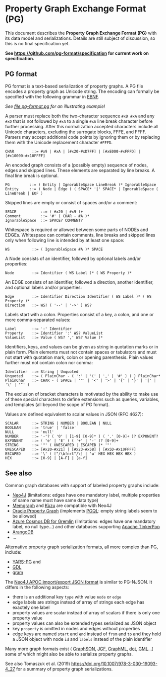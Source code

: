 # Property Graph Exchange Format (PG)

This document describes the **Property Graph Exchange Format (PG)** with its
data model and serializations. Details are still subject of discussion, so this
is no final specification yet.

**See <https://github.com/pg-format/specification> for current work on specification.**

## PG format

PG format is a text-based serialization of property graphs.
A PG file encodes a property graph as Unicode string. The encoding can formally
be specified with the following grammar in
[EBNF](https://www.w3.org/TR/xml/#sec-notation).

*See [file pg-format.pg](./pg-format.pg) for an illustrating example!*

A parser must replace both the two-character sequence `#xD #xA` and any `#xD`
that is not followed by `#xA` to a single `#xA` line break character before
further processing. After this normalization accepted characters include all
Unicode characters, excluding the surrogate blocks, FFFE, and FFFF. Parsers
may accept additional code points by ignoring them or by replacing them with the
Unicode replacement character `#FFFD`.

~~~ebnf
CHAR	    ::= #x9 | #xA | [#x20-#xD7FF] | [#xE000-#xFFFD] | [#x10000-#x10FFFF]
~~~

An encoded graph consists of a (possibly empty) sequence of nodes, edges and
skipped lines. These elements are separated by line breaks. A final line break
is optional.

~~~ebnf
PG         ::= ( Entity | IgnorableSpace LineBreak )* IgnorableSpace
Entity     ::= ( Node | Edge ) ( SPACE* '|' SPACE* | IgnorableSpace ( LineBreak | EOF )
~~~

Skipped lines are empty or consist of spaces and/or a comment:

~~~ebnf
SPACE           ::= ( #x20 | #x9 )+
Comment         ::= '#' ( CHAR - #A )*
IgnorableSpace  ::= SPACE? COMMENT?
~~~

Whitespace is required or allowed between some parts of NODEs and EDGEs.
Whitespace can contain comments, line breaks and skipped lines only when
following line is intended by at least one space:

~~~ebnf
WS          ::= ( IgnorableSpace #A )* SPACE
~~~

A Node consists of an identifier, followed by optional labels and/or properties:

~~~ebnf
Node        ::= Identifier ( WS Label )* ( WS Property )*
~~~

An EDGE consists of an identifier, followed a direction, another identifier,
and optional labels and/or properties:

~~~ebnf
Edge        ::= Identifier Direction Identifier ( WS Label )* ( WS Property )*
Direction   ::= WS? ( '--' | '->' ) WS?
~~~

Labels start with a colon. Properties consist of a key, a colon, and one or
more comma-separated values:

~~~
Label       ::= ':' Identifier
Property    ::= Identifier ':' WS? ValueList
ValueList   ::= Value ( WS? ',' WS? Value )*
~~~

Identifiers, keys, and values can be given as string in quotation marks or in
plain form. Plain elements must not contain spaces or tabulators and must not
start with quotation mark, colon or opening parenthesis. Plain values further
must not contain colon nor comma:

~~~ebnf
Identifier  ::= String | Unquoted
Unquoted    ::= ( PlainChar - ( ':' | '(' | ',' | '#' ) ) ) PlainChar*
PlainChar   ::= CHAR - ( SPACE | '"' | '<' | '>' | '{' | '}' | '|' | '\' | '^' )
~~~

The exclusion of bracket characters is motivated by the ability to make use of
these special characters to define extensions such as queries, variables, and
templates (all beyond the scope of PG format).

Values are defined equivalent to scalar values in JSON (RFC 4627):

~~~ebnf
SCALAR      ::= STRING | NUMBER | BOOLEAN | NULL
BOOLEAN     ::= 'true' | 'false' 
NULL        ::= 'null'
NUMBER      ::= '-'? ( '0' | [1-9] [0-9]* ) ( '.' [0-9]+ )? EXPONENT?  
EXPONENT    ::= ( 'e' | 'E' ) ( '+' | '-' )? [0-9]+
STRING      ::= '"' ( UNESCAPED | ESCAPED )* '"'
UNESCAPED   ::= [#x20-#x21] | [#x23-#x58] | [#x5D-#x10FFFF]
ESCAPED     ::= '\' ( ["/\bfnrt"/\] | 'u' HEX HEX HEX HEX )
HEX         ::= [0-9] | [A-F] | [a-f]
~~~


## See also

Common graph databases with support of labeled property graphs include:

- [Neo4J](https://neo4j.com/) (limitations: edges have one mandatory label, multiple properties of same name must have same data type)
- [Memgraph](https://memgraph.com/) and [Kùzu](https://kuzudb.com) are compatible with Neo4J
- [Oracle Property Graph](https://docs.oracle.com/en/database/oracle/property-graph/index.html) (implements [PGQL](https://pgql-lang.org/): empty string labels seem to be allowed)
- [Azure Cosmos DB for Gremlin](https://learn.microsoft.com/azure/cosmos-db/gremlin/) (limitations: edges have one mandatory label, no null type...) and other databases supporting [Apache TinkerPop](https://tinkerpop.apache.org/)
- [ArangoDB](https://arangodb.com/)
- ...

Alternative property graph serialization formats, all more complex than PG, include:

- [YARS-PG](https://github.com/lszeremeta/yarspg) and
- [GDL](https://github.com/s1ck/gdl)
- [gram](https://github.com/gram-data/gram-js)

The [Neo4J APOC import/export JSON format](https://neo4j.com/labs/apoc/4.1/export/json/) is similar to PG-NJSON. It differs in the following aspects:

- there is an additional key `type` with value `node` or `edge`
- edge labels are strings instead of array of strings each edge has exactely one label
- property values are scalar instead of array of scalars if there is only one property value
- property values can also be extended types serialized as JSON object
- key `property` is omitted in nodes and edges without properties
- edge keys are named `start` and `end` instead of `from` and `to` and they hold a JSON object with node `id` and `labels` instead of the plain identifier

Many more graph formats exist (
[GraphSON](https://tinkerpop.apache.org/docs/3.7.1/dev/io/#graphson),
[JGF](http://jsongraphformat.info/),
[GraphML](http://graphml.graphdrawing.org/),
[dot](https://graphviz.org/doc/info/lang.html),
[GML](https://en.wikipedia.org/wiki/Graph_Modelling_Language)...)
some of which might also be able to serialize property graphs.

See also Tomaszuk et al. (2019) <https://doi.org/10.1007/978-3-030-19093-4_27> for a summary of property graph serializations.

